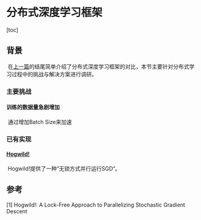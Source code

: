# 分布式深度学习框架

[toc]

## 背景

​	在[上一篇](./Deep_Learning_Basics.pdf)的结尾简单介绍了分布式深度学习框架的对比，本节主要针对分布式学习过程中的挑战与解决方案进行调研。

### 主要挑战

#### 训练的数据量急剧增加

​	通过增加Batch Size来加速





### 已有实现

#### [Hogwild!](http://d0evi1.com/hogwild/)

​	Hogwild!提供了一种”无锁方式并行运行SGD“。



## 参考

[1] Hogwild!: A Lock-Free Approach to Parallelizing Stochastic Gradient Descent

